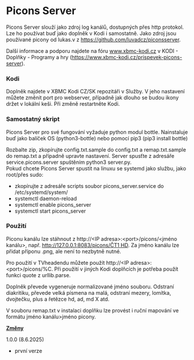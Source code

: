 <h1>Picons Server</h1>

Picons Server slouží jako zdroj log kanálů, dostupných přes http protokol. Lze ho používat buď jako doplněk v Kodi i samostatně. Jako zdroj jsou používané picony od lukas.v z https://github.com/luvadcz/piconsserver.

Další informace a podporu najdete na fóru www.xbmc-kodi.cz v KODI - Doplňky - Programy a hry (https://www.xbmc-kodi.cz/prispevek-picons-server).

<h3>Kodi</h3>

Doplněk najdete v XBMC Kodi CZ/SK repozitáři v Služby. V jeho nastavení můžete změnit port pro webserver, případně jak dlouho se budou ikony držet v lokální keši. Při změně restartněte Kodi.

<h3>Samostatný skript</h3>

Picons Server pro své fungování vyžaduje python modul bottle. Nainstaluje buď jako balíček OS (python3-bottle) nebo pomocí pip3 (pip3 install bottle)

Rozbalte zip, zkopírujte config.txt.sample do config.txt a remap.txt.sample do remap.txt a případně upravte nastavení. Server spusťte z adresáře service.picons.server spuštěním python3 server.py.<br>
Pokud chcete Picons Server spustit na linuxu se systemd jako službu, jako root/přes sudo:
- zkopírujte z adresáře scripts soubor picons_server.service do /etc/systemd/system/
- systemctl daemon-reload
- systemctl enable picons_server
- systemctl start picons_server

<h3>Použití</h3>

Piconu kanálu lze stáhnout z http://&lt;IP adresa&gt;:&lt;port&gt;/picons/&lt;jméno kanálu&gt;, např. http://127.0.0.1:8083/picons/ČT1 HD. Za jméno kanálu lze přidat příponu .png, ale není to nezbytně nutné. 

Pro použití v TVheadendu můžete použít http://&lt;IP adresa&gt;:&lt;port&gt;/picons/%C. Při použití v jiných Kodi doplňcích je potřeba použít funkci quote z urllib.parse.

Doplněk převede vygeneruje normalizované jméno souboru. Odstraní diakritiku, převede velká písmena na malá, odstraní mezery, lomítka, dvojtečku, plus a řetězce hd, ad, md X atd. 

V souboru remap.txt v instalaci doplňku lze provést i ruční mapování ve formátu jméno kanálu&gt;jméno picony.

<b><u>Změny</u></b>

1.0.0 (8.6.2025)
- první verze
